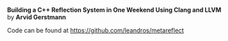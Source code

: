 **Building a C++ Reflection System in One Weekend Using Clang and LLVM** by **Arvid Gerstmann**

Code can be found at https://github.com/leandros/metareflect

